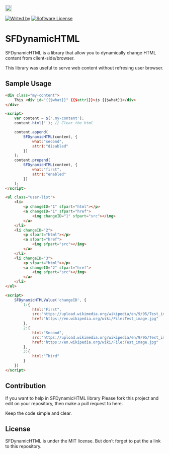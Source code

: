 <a href="https://www.patreon.com/stefansarya"><img src="http://anisics.stream/assets/img/support-badge.png" height="20"></a>

[![Writed by](https://img.shields.io/badge/Writed%20by-ScarletsFiction-%231e87ff.svg)](LICENSE)
[![Software License](https://img.shields.io/github/license/mashape/apistatus.svg)](LICENSE)

# SFDynamicHTML
SFDynamicHTML is a library that allow you to dynamically change HTML content from client-side/browser.

This library was useful to serve web content without refresing user browser.

## Sample Usage

```html
<div class="my-content">
    This <div id="{{$what}}" {{$attr1}}>is {{$what}}</div>
</div>

<script>
    var content = $('.my-content');
    content.html(''); // Clear the html

    content.append(
        SFDynamicHTML(content, {
            what:"second",
            attr1:"disabled"
        })
    );
    content.prepend(
        SFDynamicHTML(content, {
            what:"first",
            attr1:"enabled"
        })
    );
</script>
```

```html
<ul class="user-list">
    <li>
        <p changeID="1" sfpart="html"></p>
        <a changeID="1" sfpart="href">
            <img changeID="1" sfpart="src"></img>
        </a>
    </li>
    <li changeID="2">
        <p sfpart="html"></p>
        <a sfpart="href">
            <img sfpart="src"></img>
        </a>
    </li>
    <li changeID="3">
        <p sfpart="html"></p>
        <a changeID="2" sfpart="href">
            <img sfpart="src"></img>
        </a>
    </li>
</ul>

<script>
    SFDynamicHTMLValue('changeID', {
        1:{
            html:"First",
            src:"https://upload.wikimedia.org/wikipedia/en/9/95/Test_image.jpg",
            href:"https://en.wikipedia.org/wiki/File:Test_image.jpg"
        },
        2:{
            html:"Second",
            src:"https://upload.wikimedia.org/wikipedia/en/9/95/Test_image.jpg",
            href:"https://en.wikipedia.org/wiki/File:Test_image.jpg"
        },
        3:{
            html:"Third"
        }
    })
</script>
```

## Contribution

If you want to help in SFDynamicHTML library
Please fork this project and edit on your repository, then make a pull request to here.

Keep the code simple and clear.

## License

SFDynamicHTML is under the MIT license.
But don't forget to put the a link to this repository.
